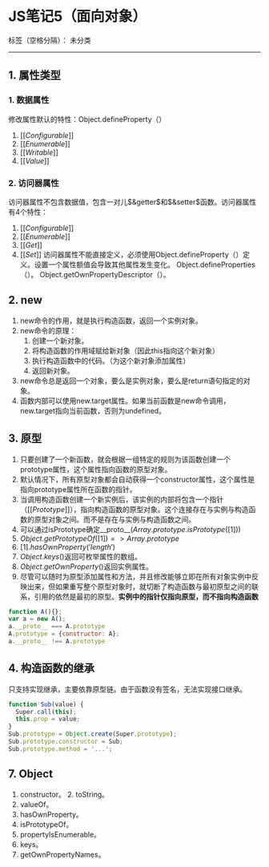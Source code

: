 ﻿# JS笔记5（面向对象）

标签（空格分隔）： 未分类

---

## 1. 属性类型
### 1. 数据属性
修改属性默认的特性：Object.defineProperty（）
1. $[[Configurable]]$
2. $[[Enumerable]]$
3. $[[Writable]]$
4. $[[Value]]$
### 2. 访问器属性
访问器属性不包含数据值，包含一对儿$&getter$和$&setter$函数。访问器属性有4个特性：
1. $[[Configurable]]$
2. $[[Enumerable]]$
3. $[[Get]]$
4. $[[Set]]$
访问器属性不能直接定义，必须使用Object.defineProperty（）定义。设置一个属性额值会导致其他属性发生变化。
Object.defineProperties（）。
Object.getOwnPropertyDescriptor（）。

## 2. new
1. new命令的作用，就是执行构造函数，返回一个实例对象。
2. new命令的原理：
    1. 创建一个新对象。
    2. 将构造函数的作用域赋给新对象（因此this指向这个新对象）
    3. 执行构造函数中的代码。（为这个新对象添加属性）
    4. 返回新对象。
3. new命令总是返回一个对象，要么是实例对象，要么是return语句指定的对象。
4. 函数内部可以使用new.target属性。如果当前函数是new命令调用，new.target指向当前函数，否则为undefined。

## 3. 原型
1. 只要创建了一个新函数，就会根据一组特定的规则为该函数创建一个prototype属性，这个属性指向函数的原型对象。
2. 默认情况下，所有原型对象都会自动获得一个constructor属性，这个属性是指向prototype属性所在函数的指针。
3. 当调用构造函数创建一个新实例后，该实例的内部将包含一个指针（$[[Prototype]]$），指向构造函数的原型对象。这个连接存在与实例与构造函数的原型对象之间。而不是存在与实例与构造函数之间。
4. 可以通过isPrototype确定__proto__($Array.prototype.isPrototype([1])$)
5. $Object.getPrototypeOf([1]) = > Array.prototype$
6. $[1].hasOwnProperty('length')$
7. $Object.keys()$返回可枚举属性的数组。
8. $Object.getOwnProperty()$返回实例属性。
9. 尽管可以随时为原型添加属性和方法，并且修改能够立即在所有对象实例中反映出来，但如果重写整个原型对象时，就切断了构造函数与最初原型之间的联系，引用的依然是最初的原型。**实例中的指针仅指向原型，而不指向构造函数**
```javascript
function A(){};
var a = new A();
a.__proto__ === A.prototype
A.prototype = {constructor: A};
a.__proto__ !== A.prototype
```
## 4. 构造函数的继承
只支持实现继承，主要依靠原型链。由于函数没有签名，无法实现接口继承。
```javascript
function Sub(value) {
  Super.call(this);
  this.prop = value;
}
Sub.prototype = Object.create(Super.prototype);
Sub.prototype.constructor = Sub;
Sub.prototype.method = '...';
```

## 7. Object
1. constructor。                                             2. toString。
3. valueOf。
4. hasOwnProperty。
5. isPrototypeOf。
6. propertyIsEnumerable。
7. keys。
8. getOwnPropertyNames。



